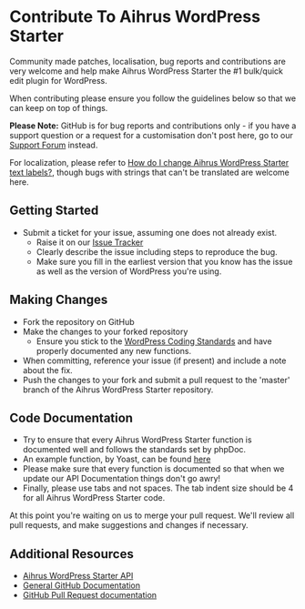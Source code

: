 # Contribute To Aihrus WordPress Starter

Community made patches, localisation, bug reports and contributions are very welcome and help make Aihrus WordPress Starter the #1 bulk/quick edit plugin for WordPress.

When contributing please ensure you follow the guidelines below so that we can keep on top of things.

__Please Note:__ GitHub is for bug reports and contributions only - if you have a support question or a request for a customisation don't post here, go to our [Support Forum](http://wordpress.org/support/plugin/wordpress-starter) instead.

For localization, please refer to [How do I change Aihrus WordPress Starter text labels?](https://aihrus.zendesk.com/entries/23691557), though bugs with strings that can't be translated are welcome here.

## Getting Started

* Submit a ticket for your issue, assuming one does not already exist.
  * Raise it on our [Issue Tracker](https://github.com/michael-cannon/wordpress-starter/issues)
  * Clearly describe the issue including steps to reproduce the bug.
  * Make sure you fill in the earliest version that you know has the issue as well as the version of WordPress you're using.

## Making Changes

* Fork the repository on GitHub
* Make the changes to your forked repository
  * Ensure you stick to the [WordPress Coding Standards](http://codex.wordpress.org/WordPress_Coding_Standards) and have properly documented any new functions.
* When committing, reference your issue (if present) and include a note about the fix.
* Push the changes to your fork and submit a pull request to the 'master' branch of the Aihrus WordPress Starter repository.

## Code Documentation

* Try to ensure that every Aihrus WordPress Starter function is documented well and follows the standards set by phpDoc.
* An example function, by Yoast, can be found [here](https://gist.github.com/jdevalk/5574677)
* Please make sure that every function is documented so that when we update our API Documentation things don't go awry!
* Finally, please use tabs and not spaces. The tab indent size should be 4 for all Aihrus WordPress Starter code.

At this point you're waiting on us to merge your pull request. We'll review all pull requests, and make suggestions and changes if necessary.

## Additional Resources

* [Aihrus WordPress Starter API](https://github.com/michael-cannon/wordpress-starter/blob/master/API.md)
* [General GitHub Documentation](http://help.github.com/)
* [GitHub Pull Request documentation](http://help.github.com/send-pull-requests/)
